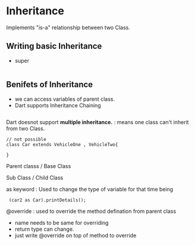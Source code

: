 # Inheritance

Implements  "is-a" relationship between two Class.

## Writing basic Inheritance
- super
```
```

## Benifets of Inheritance
- we can access variables of parent class.
- Dart supports Inheritance Chaining
```

```
Dart doesnot support **multiple inheritance.**
: means one class can't inherit from two Class.
```
// not possible
class Car extends VehicleOne , VehicleTwo{

}
```

Parent classs / Base Class

Sub Class / Child Class


as keyword
: Used to change the type of variable for that time being
```
 (car2 as Car).printDetails();
```


@override
: used to override the method defination from parent class
   - name needs to be same for overriding
   - return type can change.
   - just write @override on top of method to override

   